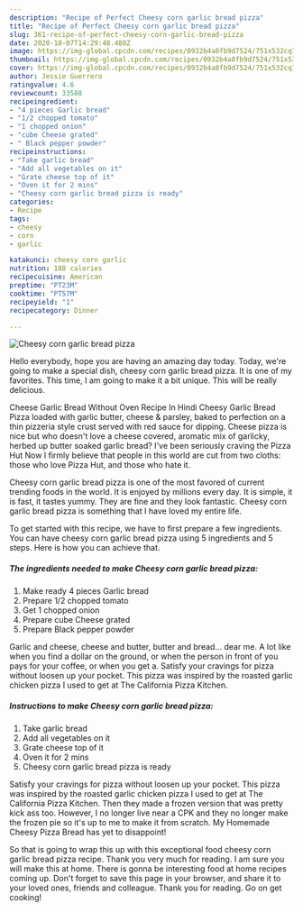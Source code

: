 ```yaml
---
description: "Recipe of Perfect Cheesy corn garlic bread pizza"
title: "Recipe of Perfect Cheesy corn garlic bread pizza"
slug: 361-recipe-of-perfect-cheesy-corn-garlic-bread-pizza
date: 2020-10-07T14:29:48.488Z
image: https://img-global.cpcdn.com/recipes/0932b4a8fb9d7524/751x532cq70/cheesy-corn-garlic-bread-pizza-recipe-main-photo.jpg
thumbnail: https://img-global.cpcdn.com/recipes/0932b4a8fb9d7524/751x532cq70/cheesy-corn-garlic-bread-pizza-recipe-main-photo.jpg
cover: https://img-global.cpcdn.com/recipes/0932b4a8fb9d7524/751x532cq70/cheesy-corn-garlic-bread-pizza-recipe-main-photo.jpg
author: Jessie Guerrero
ratingvalue: 4.6
reviewcount: 33588
recipeingredient:
- "4 pieces Garlic bread"
- "1/2 chopped tomato"
- "1 chopped onion"
- "cube Cheese grated"
- " Black pepper powder"
recipeinstructions:
- "Take garlic bread"
- "Add all vegetables on it"
- "Grate cheese top of it"
- "Oven it for 2 mins"
- "Cheesy corn garlic bread pizza is ready"
categories:
- Recipe
tags:
- cheesy
- corn
- garlic

katakunci: cheesy corn garlic 
nutrition: 188 calories
recipecuisine: American
preptime: "PT23M"
cooktime: "PT57M"
recipeyield: "1"
recipecategory: Dinner

---
```



![Cheesy corn garlic bread pizza](https://img-global.cpcdn.com/recipes/0932b4a8fb9d7524/751x532cq70/cheesy-corn-garlic-bread-pizza-recipe-main-photo.jpg)

Hello everybody, hope you are having an amazing day today. Today, we're going to make a special dish, cheesy corn garlic bread pizza. It is one of my favorites. This time, I am going to make it a bit unique. This will be really delicious.

Cheese Garlic Bread Without Oven Recipe In Hindi Cheesy Garlic Bread Pizza loaded with garlic butter, cheese &amp; parsley, baked to perfection on a thin pizzeria style crust served with red sauce for dipping. Cheese pizza is nice but who doesn&#39;t love a cheese covered, aromatic mix of garlicky, herbed up butter soaked garlic bread? I&#39;ve been seriously craving the Pizza Hut Now I firmly believe that people in this world are cut from two cloths: those who love Pizza Hut, and those who hate it.

Cheesy corn garlic bread pizza is one of the most favored of current trending foods in the world. It is enjoyed by millions every day. It is simple, it is fast, it tastes yummy. They are fine and they look fantastic. Cheesy corn garlic bread pizza is something that I have loved my entire life.


To get started with this recipe, we have to first prepare a few ingredients. You can have cheesy corn garlic bread pizza using 5 ingredients and 5 steps. Here is how you can achieve that.

<!--inarticleads1-->

##### The ingredients needed to make Cheesy corn garlic bread pizza:

1. Make ready 4 pieces Garlic bread
1. Prepare 1/2 chopped tomato
1. Get 1 chopped onion
1. Prepare cube Cheese grated
1. Prepare  Black pepper powder


Garlic and cheese, cheese and butter, butter and bread… dear me. A lot like when you find a dollar on the ground, or when the person in front of you pays for your coffee, or when you get a. Satisfy your cravings for pizza without loosen up your pocket. This pizza was inspired by the roasted garlic chicken pizza I used to get at The California Pizza Kitchen. 

<!--inarticleads2-->

##### Instructions to make Cheesy corn garlic bread pizza:

1. Take garlic bread
1. Add all vegetables on it
1. Grate cheese top of it
1. Oven it for 2 mins
1. Cheesy corn garlic bread pizza is ready


Satisfy your cravings for pizza without loosen up your pocket. This pizza was inspired by the roasted garlic chicken pizza I used to get at The California Pizza Kitchen. Then they made a frozen version that was pretty kick ass too. However, I no longer live near a CPK and they no longer make the frozen pie so it&#39;s up to me to make it from scratch. My Homemade Cheesy Pizza Bread has yet to disappoint! 

So that is going to wrap this up with this exceptional food cheesy corn garlic bread pizza recipe. Thank you very much for reading. I am sure you will make this at home. There is gonna be interesting food at home recipes coming up. Don't forget to save this page in your browser, and share it to your loved ones, friends and colleague. Thank you for reading. Go on get cooking!

